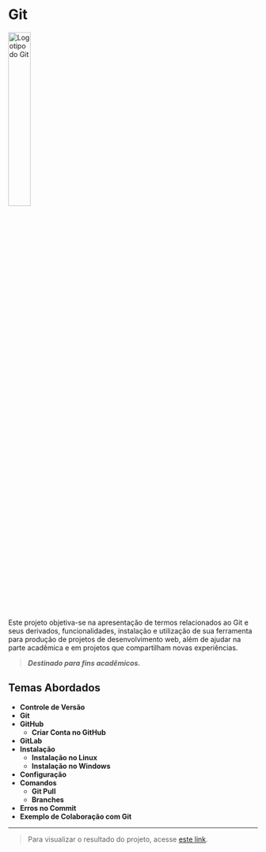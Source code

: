 # Git

<img src="./images/Git/GitLogo.png" alt="Logotipo do Git" title="Logotipo do Git" width="30%">

Este projeto objetiva-se na apresentação de termos relacionados
ao Git e seus derivados, funcionalidades, instalação e utilização
de sua ferramenta para produção de projetos de desenvolvimento web, 
além de ajudar na parte acadêmica e em projetos que compartilham novas experiências.

> ***Destinado para fins acadêmicos.***

## Temas Abordados

- **Controle de Versão**
- **Git**
- **GitHub**
    - **Criar Conta no GitHub**
- **GitLab**
- **Instalação**
    - **Instalação no Linux**
    - **Instalação no Windows**
- **Configuração**
- **Comandos**
    - **Git Pull**
    - **Branches**
- **Erros no Commit**
- **Exemplo de Colaboração com Git**

---

> Para visualizar o resultado do projeto, acesse [este link](https://blazegames28.github.io/GitAbout/).
